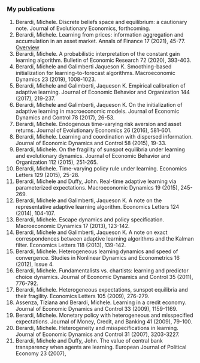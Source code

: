 ### My publications

1. Berardi, Michele. Discrete beliefs space and equilibrium: a cautionary note. Journal of Evolutionary Economics, forthcoming.
2. Berardi, Michele. Learning from prices: information aggregation and accumulation in an asset market. Annals of Finance 17 (2021), 45-77. [Overview](AoF2021.html)
3. Berardi, Michele. A probabilistic interpretation of the constant gain learning algorithm. Bulletin of Economic Research 72 (2020), 393-403.
4. Berardi, Michele and Galimberti Jaqueson K. Smoothing-based initialization for learning-to-forecast algorithms. Macroeconomic Dynamics 23 (2019), 1008-1023.
5. Berardi, Michele and Galimberti, Jaqueson K. Empirical calibration of adaptive learning. Journal of Economic Behavior and Organization 144 (2017), 219-237.
6. Berardi, Michele and Galimberti, Jaqueson K. On the initialization of adaptive learning in macroeconomic models. Journal of Economic Dynamics and Control 78 (2017), 26-53.
7. Berardi, Michele. Endogenous time-varying risk aversion and asset returns. Journal of Evolutionary Economics 26 (2016), 581-601.
8. Berardi, Michele. Learning and coordination with dispersed information. Journal of Economic Dynamics and Control 58 (2015), 19-33.
9. Berardi, Michele. On the fragility of sunspot equilibria under learning and evolutionary dynamics. Journal of Economic Behavior and Organization 112 (2015), 251-265.
10. Berardi, Michele. Time-varying policy rule under learning. Economics Letters 129 (2015), 25-28.
11. Berardi, Michele and Duffy, John. Real-time adaptive learning via parameterized expectations. Macroeconomic Dynamics 19 (2015), 245-269.
12. Berardi, Michele and Galimberti, Jaqueson K. A note on the representative adaptive learning algorithm. Economics Letters 124 (2014), 104-107.
13. Berardi, Michele. Escape dynamics and policy specification. Macroeconomic Dynamics 17 (2013), 123-142.
14. Berardi, Michele and Galimberti, Jaqueson K. A note on exact correspondences between adaptive learning algorithms and the Kalman filter. Economics Letters 118 (2013), 139-142.
15. Berardi, Michele. Heterogeneous learning dynamics and speed of convergence. Studies in Nonlinear Dynamics and Econometrics 16 (2012), Issue 4.
16. Berardi, Michele. Fundamentalists vs. chartists: learning and predictor choice dynamics. Journal of Economic Dynamics and Control 35 (2011), 776-792.
17. Berardi, Michele. Heterogeneous expectations, sunspot equilibria and their fragility. Economics Letters 105 (2009), 276-279.
18. Assenza, Tiziana and Berardi, Michele. Learning in a credit economy. Journal of Economic Dynamics and Control 33 (2009), 1159-1169.
19. Berardi, Michele. Monetary policy with heterogeneous and misspecified expectations. Journal of Money, Credit, and Banking 41 (2009), 79-100.
20. Berardi, Michele. Heterogeneity and misspecifications in learning. Journal of Economic Dynamics and Control 31 (2007), 3203-3227.
21. Berardi, Michele and Duffy, John. The value of central bank transparency when agents are learning. European Journal of Political Economy 23 (2007), 
